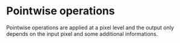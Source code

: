 # Pointwise operations

Pointwise operations are applied at a pixel level and the output only depends on the input pixel and some additional informations.
